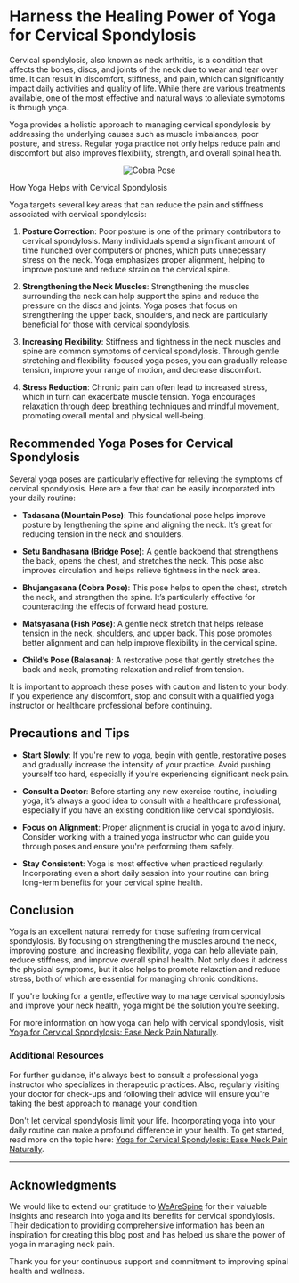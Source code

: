 # Harness the Healing Power of Yoga for Cervical Spondylosis

Cervical spondylosis, also known as neck arthritis, is a condition that affects the bones, discs, and joints of the neck due to wear and tear over time. It can result in discomfort, stiffness, and pain, which can significantly impact daily activities and quality of life. While there are various treatments available, one of the most effective and natural ways to alleviate symptoms is through yoga. 

Yoga provides a holistic approach to managing cervical spondylosis by addressing the underlying causes such as muscle imbalances, poor posture, and stress. Regular yoga practice not only helps reduce pain and discomfort but also improves flexibility, strength, and overall spinal health.


<p align="center">
  <img src="https://encrypted-tbn0.gstatic.com/images?q=tbn:ANd9GcR5tQGep69AyK2guDu0fit4-9B0my7Q6qCTBg&s" alt="Cobra Pose" />
</p

## How Yoga Helps with Cervical Spondylosis

Yoga targets several key areas that can reduce the pain and stiffness associated with cervical spondylosis:

1. **Posture Correction**: Poor posture is one of the primary contributors to cervical spondylosis. Many individuals spend a significant amount of time hunched over computers or phones, which puts unnecessary stress on the neck. Yoga emphasizes proper alignment, helping to improve posture and reduce strain on the cervical spine.
  
2. **Strengthening the Neck Muscles**: Strengthening the muscles surrounding the neck can help support the spine and reduce the pressure on the discs and joints. Yoga poses that focus on strengthening the upper back, shoulders, and neck are particularly beneficial for those with cervical spondylosis.

3. **Increasing Flexibility**: Stiffness and tightness in the neck muscles and spine are common symptoms of cervical spondylosis. Through gentle stretching and flexibility-focused yoga poses, you can gradually release tension, improve your range of motion, and decrease discomfort.

4. **Stress Reduction**: Chronic pain can often lead to increased stress, which in turn can exacerbate muscle tension. Yoga encourages relaxation through deep breathing techniques and mindful movement, promoting overall mental and physical well-being.

## Recommended Yoga Poses for Cervical Spondylosis

Several yoga poses are particularly effective for relieving the symptoms of cervical spondylosis. Here are a few that can be easily incorporated into your daily routine:

- **Tadasana (Mountain Pose)**: This foundational pose helps improve posture by lengthening the spine and aligning the neck. It’s great for reducing tension in the neck and shoulders.

- **Setu Bandhasana (Bridge Pose)**: A gentle backbend that strengthens the back, opens the chest, and stretches the neck. This pose also improves circulation and helps relieve tightness in the neck area.

- **Bhujangasana (Cobra Pose)**: This pose helps to open the chest, stretch the neck, and strengthen the spine. It’s particularly effective for counteracting the effects of forward head posture.

- **Matsyasana (Fish Pose)**: A gentle neck stretch that helps release tension in the neck, shoulders, and upper back. This pose promotes better alignment and can help improve flexibility in the cervical spine.

- **Child’s Pose (Balasana)**: A restorative pose that gently stretches the back and neck, promoting relaxation and relief from tension.

It is important to approach these poses with caution and listen to your body. If you experience any discomfort, stop and consult with a qualified yoga instructor or healthcare professional before continuing.

## Precautions and Tips

- **Start Slowly**: If you're new to yoga, begin with gentle, restorative poses and gradually increase the intensity of your practice. Avoid pushing yourself too hard, especially if you're experiencing significant neck pain.
  
- **Consult a Doctor**: Before starting any new exercise routine, including yoga, it’s always a good idea to consult with a healthcare professional, especially if you have an existing condition like cervical spondylosis.

- **Focus on Alignment**: Proper alignment is crucial in yoga to avoid injury. Consider working with a trained yoga instructor who can guide you through poses and ensure you're performing them safely.

- **Stay Consistent**: Yoga is most effective when practiced regularly. Incorporating even a short daily session into your routine can bring long-term benefits for your cervical spine health.

## Conclusion

Yoga is an excellent natural remedy for those suffering from cervical spondylosis. By focusing on strengthening the muscles around the neck, improving posture, and increasing flexibility, yoga can help alleviate pain, reduce stiffness, and improve overall spinal health. Not only does it address the physical symptoms, but it also helps to promote relaxation and reduce stress, both of which are essential for managing chronic conditions.

If you're looking for a gentle, effective way to manage cervical spondylosis and improve your neck health, yoga might be the solution you're seeking.

For more information on how yoga can help with cervical spondylosis, visit [Yoga for Cervical Spondylosis: Ease Neck Pain Naturally](https://wearespine.in/yoga-for-cervical-spondylosis/).

### Additional Resources

For further guidance, it's always best to consult a professional yoga instructor who specializes in therapeutic practices. Also, regularly visiting your doctor for check-ups and following their advice will ensure you're taking the best approach to manage your condition.

Don't let cervical spondylosis limit your life. Incorporating yoga into your daily routine can make a profound difference in your health. To get started, read more on the topic here: [Yoga for Cervical Spondylosis: Ease Neck Pain Naturally](https://wearespine.in/yoga-for-cervical-spondylosis/).

---

## Acknowledgments

We would like to extend our gratitude to [WeAreSpine](https://wearespine.in) for their valuable insights and research into yoga and its benefits for cervical spondylosis. Their dedication to providing comprehensive information has been an inspiration for creating this blog post and has helped us share the power of yoga in managing neck pain. 

Thank you for your continuous support and commitment to improving spinal health and wellness.
